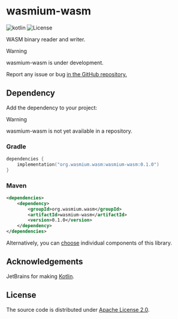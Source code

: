# wasmium-wasm

![![kotlin](https://kotlinlang.org/)](https://img.shields.io/badge/kotlin--multiplatform-2.1.20-blue.svg?logo=kotlin) ![![License](https://github.com/wasmium/wasmium-wasm/blob/main/LICENSE.md)](https://img.shields.io/github/license/wasmium/wasmium-wasm)

WASM binary reader and writer.

> [!WARNING]
> wasmium-wasm is under development.
>
> Report any issue or bug <a href="https://github.com/wasmium/wasmium-wasm/issues">in the GitHub repository.</a>
>

## Dependency

Add the dependency to your project:

> [!WARNING]
> wasmium-wasm is not yet available in a repository.
>

### Gradle

```kotlin
dependencies {
    implementation("org.wasmium.wasm:wasmium-wasm:0.1.0")
}
```

### Maven

```xml
<dependencies>
    <dependency>
        <groupId>org.wasmium.wasm</groupId>
        <artifactId>wasmium-wasm</artifactId>
        <version>0.1.0</version>
    </dependency>
</dependencies>
```

Alternatively, you can [choose](publishing/bom/README.md) individual components of this library.

## Acknowledgements

JetBrains for making [Kotlin](https://kotlinlang.org).

## License

The source code is distributed under [Apache License 2.0](LICENSE.md).
